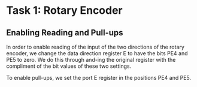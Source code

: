 # Task 1: Rotary Encoder

## Enabling Reading and Pull-ups

In order to enable reading of the input of the two directions of the rotary encoder, we change the data direction register E to have the bits PE4 and PE5 to zero. We do this through and-ing the original register with the compliment of the bit values of these two settings.

To enable pull-ups, we set the port E register in the positions PE4 and PE5. 